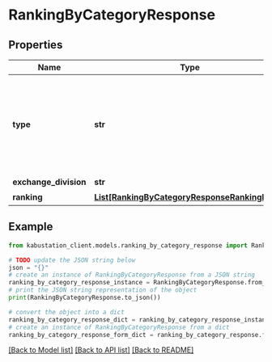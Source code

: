 # RankingByCategoryResponse


## Properties

Name | Type | Description | Notes
------------ | ------------- | ------------- | -------------
**type** | **str** | 種別&lt;br&gt; ※業種別値上がり率、業種別値下がり率の場合、市場は「null」になります | [optional] 
**exchange_division** | **str** | 市場 | [optional] 
**ranking** | [**List[RankingByCategoryResponseRankingInner]**](RankingByCategoryResponseRankingInner.md) | ランキング | [optional] 

## Example

```python
from kabustation_client.models.ranking_by_category_response import RankingByCategoryResponse

# TODO update the JSON string below
json = "{}"
# create an instance of RankingByCategoryResponse from a JSON string
ranking_by_category_response_instance = RankingByCategoryResponse.from_json(json)
# print the JSON string representation of the object
print(RankingByCategoryResponse.to_json())

# convert the object into a dict
ranking_by_category_response_dict = ranking_by_category_response_instance.to_dict()
# create an instance of RankingByCategoryResponse from a dict
ranking_by_category_response_form_dict = ranking_by_category_response.from_dict(ranking_by_category_response_dict)
```
[[Back to Model list]](../README.md#documentation-for-models) [[Back to API list]](../README.md#documentation-for-api-endpoints) [[Back to README]](../README.md)


